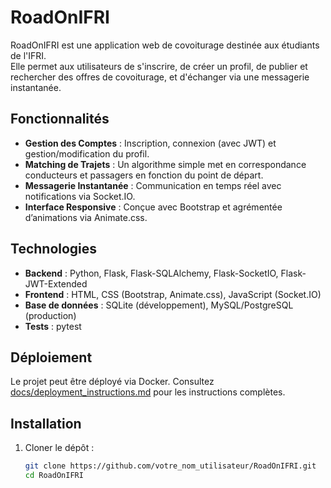 # RoadOnIFRI

RoadOnIFRI est une application web de covoiturage destinée aux étudiants de l'IFRI.  
Elle permet aux utilisateurs de s'inscrire, de créer un profil, de publier et rechercher des offres de covoiturage, et d'échanger via une messagerie instantanée.

## Fonctionnalités

- **Gestion des Comptes** : Inscription, connexion (avec JWT) et gestion/modification du profil.
- **Matching de Trajets** : Un algorithme simple met en correspondance conducteurs et passagers en fonction du point de départ.
- **Messagerie Instantanée** : Communication en temps réel avec notifications via Socket.IO.
- **Interface Responsive** : Conçue avec Bootstrap et agrémentée d’animations via Animate.css.

## Technologies

- **Backend** : Python, Flask, Flask-SQLAlchemy, Flask-SocketIO, Flask-JWT-Extended
- **Frontend** : HTML, CSS (Bootstrap, Animate.css), JavaScript (Socket.IO)
- **Base de données** : SQLite (développement), MySQL/PostgreSQL (production)
- **Tests** : pytest

## Déploiement

Le projet peut être déployé via Docker. Consultez [docs/deployment_instructions.md](docs/deployment_instructions.md) pour les instructions complètes.

## Installation

1. Cloner le dépôt :
   ```bash
   git clone https://github.com/votre_nom_utilisateur/RoadOnIFRI.git
   cd RoadOnIFRI
